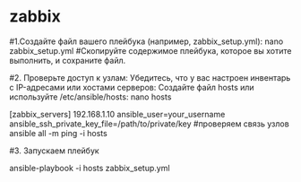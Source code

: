 # zabbix

#1.Cоздайте файл вашего плейбука (например, zabbix_setup.yml):
nano zabbix_setup.yml
#Скопируйте содержимое плейбука, которое вы хотите выполнить, и сохраните файл.

#2. Проверьте доступ к узлам: Убедитесь, что у вас настроен инвентарь с IP-адресами или хостами серверов: Создайте файл hosts или используйте /etc/ansible/hosts:
nano hosts

[zabbix_servers]
192.168.1.10 ansible_user=your_username ansible_ssh_private_key_file=/path/to/private/key
#проверяем связь узлов
ansible all -m ping -i hosts

#3. Запускаем плейбук

ansible-playbook -i hosts zabbix_setup.yml

